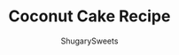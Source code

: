---
layout: ../../layouts/MarkdownPostLayout.astro
title: Coconut Cake Recipe
author: ShugarySweets
pubDate: 2018-11-01
description: "The most delicious, from scratch, white cake recipe is used to create this perfect Coconut Cake! Soft, moist crumb with a cream cheese coconut frosting!"
image_url: https://www.shugarysweets.com/wp-content/uploads/2017/04/coconut-cake-2.jpg
tags: ["Cake","American"]
calories: 527
protein: 4
carbohydrates: 82
fats: 21
fiber: 2
ingredients: ["5 egg whites, room temperature","3/4 cup buttermilk","3/4 cup unsalted butter, softened to room temperature","1 3/4 cup granulated sugar","1 teaspoon vanilla extract","1/2 teaspoon almond extract","2 1/2 cups cake flour","1 Tablespoon baking powder","1/2 teaspoon kosher salt","1 cup shredded, sweetened coconut","1/2 cup unsalted butter, softened","1 packages (8 ounce) cream cheese, softened to room temperature","5 cups powdered sugar","1/4 cup heavy cream","2 cups shredded, sweetened coconut"]
serves: 16
time: "1 hour 16 minutes"
prepTime: "20 minutes"
instructions: ["Whisk together the egg whites and 1/4 cup of the buttermilk in a small bowl until slightly combined. Set aside.","In a mixing bowl, beat butter, sugar, vanilla and almond extracts for 2 minutes on medium speed, scraping down the sides of the bowl as needed. Add in dry ingredients and mix until combined. Beat in egg white mixture until fully blended. Add in remaining milk and beat for 3-4 minutes, scraping down the sides of the bowl. Fold in coconut.","Spray two 9-inch cake pans with baking spray. Pour batter into pans and bake in a 350 degree oven for 26-28 minutes. Remove and cool completely on wire rack.","Beat butter and cream cheese for 3 minutes using whisk attachment on an electric mixer. Add in powdered sugar and heavy cream. Beat an additional 4-5 minutes, scraping down the sides of the bowl as needed.","To assemble, place one layer of cake on a cake stand. Add a large amount of frosting to top and smooth with an offset spatula. Top with second layer of cake. Apply frosting to entire cake. To add the coconut to the top and sides of cake, place cake stand on a baking sheet (to help catch excess coconut). Fill hand with coconut and press gently into sides of cake. Repeat until desired amount of coconut applied. ENJOY!"]
nutrition: ["527 calories","82 grams carbohydrates","45 milligrams cholesterol","21 grams fat","2 grams fiber","4 grams protein","14 grams saturated fat","231 milligrams sodium","62 grams sugar","0 grams trans fat","6 grams unsaturated fat"]
---